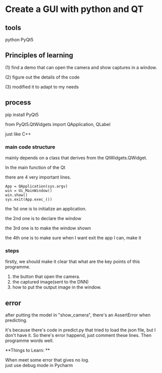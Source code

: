 # Create a GUI with python and QT
## tools
python PyQt5

## Principles of learning
(1) find a demo that can open the camera and show captures in a window.

(2) figure out the details of the code

(3) modified it to adapt to my needs


## process
pip install PyQt5

from PyQt5.QtWidgets import QApplication, QLabel

just like C++

### main code structure
mainly depends on a class that derives from the QtWidgets.QWidget.

In the main function of the Qt

there are 4 very important lines.

    App = QApplication(sys.argv)
    win = Ui_MainWindow()
    win.show()
    sys.exit(App.exec_())

the 1st one is to initialize an application.

the 2nd one is to declare the window

the 3rd one is to make the window shown

the 4th one is to make sure when I want exit the app I can, make it


### steps

firstly, we should make it clear that what are the key points of this programme.

1. the button that open the camera.
2. the captured image(sent to the DNN)
2. how to put the output image in the window.

## error
after putting the model in "show_camera", there's an AssertError when predicting. 

it's because there's code in predict.py that tried to load the json file, but I don't have it. So there's error happend, just comment these lines. Then programme words well.

**Things to Learn: **

When meet some error that gives no log.</br> 
just use debug mode in Pycharm
